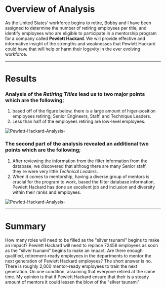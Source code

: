 

# Overview of Analysis #
As the United States' workforce begins to retire, Bobby and I have been assigned to determine the number of retiring employees per title, and identify employees who are eligible to participate in a mentorship program for a company called **Pewlett Hackard**. We will provide effective and informative insight of the strengths and weaknesses that Pewlett Hackard could have that will help or harm their logevity in the ever evolving workforce. 

------------------------------------------------------------------------------------------------------------------------------------------------------------------------
# Results #
### Analysis of the *Retiring Titles* lead us to two major points which are the following; ###
  1. based off of the figure below, there is a large amount of higer-position employees retiring; Senior Engineers, Staff, and Technique Leaders.
  2. Less than half of the employees retiring are low-level employees.
 
 ![Pewlett-Hackard-Analysis-](https://github.com/Aszeal/Pewlett-Hackard-Analysis-/blob/main/Analysis/Screenshot%20(83).png)
 
### The second part of the analysis revealed an additional two points which are the following; ###
  1. After reviewing the information from the filter information from the database, we discovered that althoug there are many Senior staff, they're were very little  *Technical Leaders*.
  2. When it comes to mentorship, having a diverse group of mentors is crucial for the program to work, based the filter database information, Pewlett Hackard has done     an excellent job and inclusion and diversity within their ranks and employees.



![Pewlett-Hackard-Analysis-](https://github.com/Aszeal/Pewlett-Hackard-Analysis-/blob/main/Analysis/Screenshot%20(84).png)

-----------------------------------------------------------------------------------------------------------------------------------------------------------------------
# Summary #  

How many roles will need to be filled as the "silver tsunami" begins to make an impact?
Pewlett Hackard will need to replace 72458 employees as soon as the "silver tsunami" begins to make an impact.
Are there enough qualified, retirement-ready employees in the departments to mentor the next generation of Pewlett Hackard employees?
The short answer is no. There is roughly 2,000 mentor-ready employees to train the next generation. On one condition, assuming that everyone retired at the same time. My opinion is that if Pewlett Hackard ensure that their is a steady amount of mentors it could lessen the blow of the "silver tsunami"
